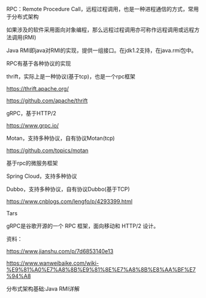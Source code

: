 RPC：Remote Procedure Call，远程过程调用，也是一种进程通信的方式，常用于分布式架构

如果涉及的软件采用面向对象编程，那么远程过程调用亦可称作远程调用或远程方法调用(RMI)



Java RMI即java对RMI的实现，提供一组接口。在jdk1.2支持，在java.rmi包中。



RPC有基于各种协议的实现

thrift，实际上是一种协议(基于tcp)，也是一个rpc框架

https://thrift.apache.org/

https://github.com/apache/thrift

gRPC，基于HTTP/2

https://www.grpc.io/

Motan，支持多种协议，自有协议Motan(tcp)

https://github.com/topics/motan



基于rpc的微服务框架

Spring Cloud，支持多种协议

Dubbo，支持多种协议，自有协议Dubbo(基于TCP)

https://www.cnblogs.com/lengfo/p/4293399.html

Tars



gRPC是谷歌开源的一个 RPC 框架，面向移动和 HTTP/2 设计。





资料：

https://www.jianshu.com/p/7d6853140e13

https://www.wanweibaike.com/wiki-%E9%81%A0%E7%A8%8B%E9%81%8E%E7%A8%8B%E8%AA%BF%E7%94%A8

分布式架构基础:Java RMI详解


